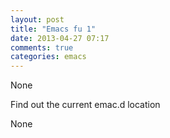 ```yaml
---
layout: post
title: "Emacs fu 1"
date: 2013-04-27 07:17
comments: true
categories: emacs
---
```


None


Find out the current emac.d location


None

